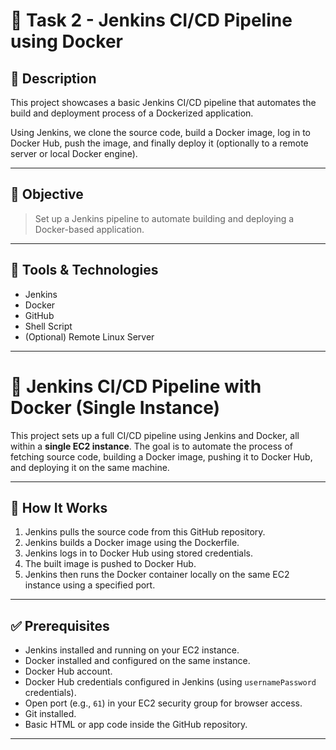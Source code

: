# 🚀 Task 2 - Jenkins CI/CD Pipeline using Docker

## 📌 Description

This project showcases a basic Jenkins CI/CD pipeline that automates the build and deployment process of a Dockerized application.

Using Jenkins, we clone the source code, build a Docker image, log in to Docker Hub, push the image, and finally deploy it (optionally to a remote server or local Docker engine).

---

## 🎯 Objective

> Set up a Jenkins pipeline to automate building and deploying a Docker-based application.

---

## 🔧 Tools & Technologies

- Jenkins
- Docker
- GitHub
- Shell Script
- (Optional) Remote Linux Server

---

# 🚀 Jenkins CI/CD Pipeline with Docker (Single Instance)

This project sets up a full CI/CD pipeline using Jenkins and Docker, all within a **single EC2 instance**. The goal is to automate the process of fetching source code, building a Docker image, pushing it to Docker Hub, and deploying it on the same machine.

---

## 🚀 How It Works

1. Jenkins pulls the source code from this GitHub repository.
2. Jenkins builds a Docker image using the Dockerfile.
3. Jenkins logs in to Docker Hub using stored credentials.
4. The built image is pushed to Docker Hub.
5. Jenkins then runs the Docker container locally on the same EC2 instance using a specified port.

---

## ✅ Prerequisites

- Jenkins installed and running on your EC2 instance.
- Docker installed and configured on the same instance.
- Docker Hub account.
- Docker Hub credentials configured in Jenkins (using `usernamePassword` credentials).
- Open port (e.g., `61`) in your EC2 security group for browser access.
- Git installed.
- Basic HTML or app code inside the GitHub repository.

---


